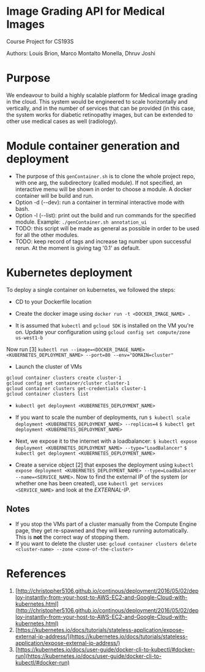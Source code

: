 # Image Grading API for Medical Images
Course Project for CS193S 

Authors: Louis Brion, Marco Montalto Monella, Dhruv Joshi

# Purpose
We endeavour to build a highly scalable platform for Medical image grading in the cloud. This system would be engineered to scale horizontally and vertically, and in the number of services that can be provided (in this case, the system works for diabetic retinopathy images, but can be extended to other use medical cases as well (radiology).

# Module container generation and deployment
* The purpose of this `genContainer.sh` is to clone the whole project repo, with one arg, the subdirectory (called module). If not specified, an interactive menu will be shown in order to choose a module. A docker container will be build and run.
* Option -d (--dev): run a container in terminal interactive mode with bash.
* Option -l (--list): print out the build and run commands for the specified module. 
Example: `./genContainer.sh annotation_ui`
* TODO: this script will be made as general as possible in order to be used for all the other modules.
* TODO: keep record of tags and increase tag number upon successful rerun. At the moment is giving tag '0.1' as default.

# Kubernetes deployment
To deploy a single container on kubernetes, we followed the steps:
* CD to your Dockerfile location
* Create the docker image using `docker run -t <DOCKER_IMAGE_NAME> .`

* It is assumed that `kubectl` and `gcloud SDK` is installed on the VM you're on. Update your configuration using `gcloud config set compute/zone us-west1-b`

Now run [3] `kubectl run --image=<DOCKER_IMAGE_NAME> <KUBERNETES_DEPLOYMENT_NAME> --port=80 --env="DOMAIN=cluster"`
* Launch the cluster of VMs
```
gcloud container clusters create cluster-1
gcloud config set container/cluster cluster-1
gcloud container clusters get-credentials cluster-1
gcloud container clusters list
```

* `kubectl get deployment <KUBERNETES_DEPLOYMENT_NAME>`
* If you want to scale the number of deployments, run 
`$ kubectl scale deployment <KUBERNETES_DEPLOYMENT_NAME> --replicas=4`
`$ kubectl get deployment <KUBERNETES_DEPLOYMENT_NAME>`

* Next, we expose it to the internet with a loadbalancer:
`$ kubectl expose deployment <KUBERNETES_DEPLOYMENT_NAME> --type="LoadBalancer"`
`$ kubectl get deployment <KUBERNETES_DEPLOYMENT_NAME>`

* Create a service object [2] that exposes the deployment using `kubectl expose deployment <KUBERNETES_DEPLOYMENT_NAME> --type=LoadBalancer --name=<SERVICE_NAME>`. Now to find the external IP of the system (or whether one has been created), use `kubectl get services <SERVICE_NAME>` and look at the *EXTERNAL-IP*.

## Notes
* If you stop the VMs part of a cluster manually from the Compute Engine page, they get re-spawned and they will keep running automatically. This is __not__ the correct way of stopping them.
* If you want to delete the cluster use: `gcloud container clusters delete <cluster-name> --zone <zone-of-the-cluster>`

# References
1. [http://christopher5106.github.io/continous/deployment/2016/05/02/deploy-instantly-from-your-host-to-AWS-EC2-and-Google-Cloud-with-kubernetes.html](http://christopher5106.github.io/continous/deployment/2016/05/02/deploy-instantly-from-your-host-to-AWS-EC2-and-Google-Cloud-with-kubernetes.html)
2. [https://kubernetes.io/docs/tutorials/stateless-application/expose-external-ip-address/](https://kubernetes.io/docs/tutorials/stateless-application/expose-external-ip-address/)
3. [https://kubernetes.io/docs/user-guide/docker-cli-to-kubectl/#docker-run](https://kubernetes.io/docs/user-guide/docker-cli-to-kubectl/#docker-run)
